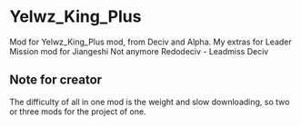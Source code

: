 # Yelwz_King_Plus
Mod for Yelwz_King_Plus mod, from Deciv and Alpha.
My extras for Leader Mission mod for Jiangeshi
Not anymore Redodeciv - Leadmiss Deciv
## Note for creator
The difficulty of all in one mod is the weight and slow downloading, so two or three mods for the project of one.

